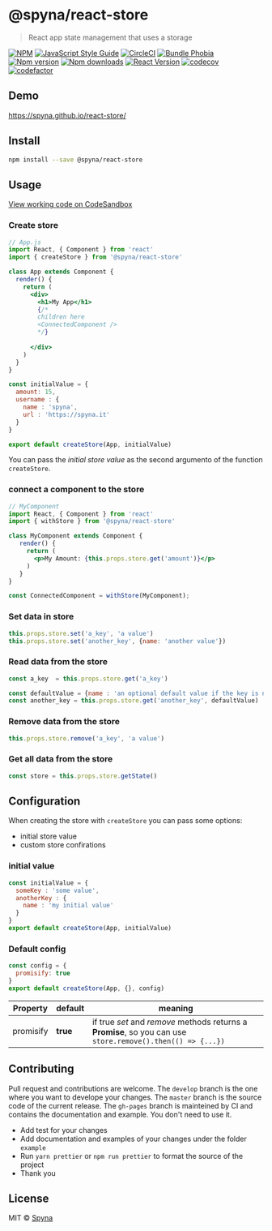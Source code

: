 # @spyna/react-store

> React app state management that uses a storage

[![NPM](https://img.shields.io/npm/v/@spyna/react-store.svg)](https://www.npmjs.com/package/@spyna/react-store) [![JavaScript Style Guide](https://img.shields.io/badge/code_style-standard-brightgreen.svg)](https://standardjs.com)
[![CircleCI](https://img.shields.io/circleci/project/github/Spyna/react-store/master.svg?style=flat-square)](https://img.shields.io/circleci/project/github/Spyna/react-store/master.svg?style=flat-square)
[![Bundle Phobia](https://img.shields.io/bundlephobia/minzip/@spyna/react-store.svg?style=flat-square)](https://img.shields.io/bundlephobia/minzip/@spyna/react-store.svg?style=flat-square)
[![Npm version](https://img.shields.io/npm/v/@spyna/react-store.svg?style=flat-square)](https://img.shields.io/npm/v/@spyna/react-store.svg?style=flat-square)
[![Npm downloads](https://img.shields.io/npm/dt/@spyna/react-store.svg?style=flat-square)](https://img.shields.io/npm/dt/@spyna/react-store.svg)
[![React Version](https://img.shields.io/npm/dependency-version/@spyna/react-store/peer/react.svg?style=flat-square)](https://img.shields.io/npm/dependency-version/@spyna/react-store/peer/react.svg?style=flat-square)
[![codecov](https://codecov.io/gh/Spyna/react-store/branch/master/graph/badge.svg)](https://codecov.io/gh/Spyna/react-store)
[![codefactor](https://www.codefactor.io/repository/github/Spyna/react-store/badge?style=flat-square)](https://www.codefactor.io/repository/github/spyna/react-store/overview/master)
  


## Demo 

https://spyna.github.io/react-store/

## Install

```bash
npm install --save @spyna/react-store
```

## Usage

[View working code on CodeSandbox](https://codesandbox.io/s/62zq0n407r?autoresize=1&hidenavigation=1)


### Create store

```jsx
// App.js
import React, { Component } from 'react'
import { createStore } from '@spyna/react-store'

class App extends Component {
  render() {
    return (
      <div>
        <h1>My App</h1>
        {/*
        children here
        <ConnectedComponent />
        */}
        
      </div>
    )
  }
}

const initialValue = {
  amount: 15,
  username : {
    name : 'spyna',
    url : 'https://spyna.it'
  }
}

export default createStore(App, initialValue)
```

You can pass the *initial store value* as the second argumento of the function `createStore`.

### connect a component to the store

```jsx
// MyComponent
import React, { Component } from 'react'
import { withStore } from '@spyna/react-store'

class MyComponent extends Component {
   render() {
     return (
       <p>My Amount: {this.props.store.get('amount')}</p>
     )
   }
}

const ConnectedComponent = withStore(MyComponent);
```

### Set data in store 

```jsx
this.props.store.set('a_key', 'a value')
this.props.store.set('another_key', {name: 'another value'})
```

### Read data from the store

```jsx
const a_key  = this.props.store.get('a_key')

const defaultValue = {name : 'an optional default value if the key is not found'}
const another_key = this.props.store.get('another_key', defaultValue)
```

### Remove data from the store 

```jsx
this.props.store.remove('a_key', 'a value')
```

### Get all data from the store

```jsx
const store = this.props.store.getState()
```

## Configuration

When creating the store with `createStore` you can pass some options:

 * initial store value
 * custom store confirations

### initial value 

```jsx
const initialValue = {
  someKey : 'some value',
  anotherKey : {
    name : 'my initial value'
  }
}
export default createStore(App, initialValue)

```

### Default config

```jsx
const config = {
  promisify: true
}
export default createStore(App, {}, config)

```

| Property | default | meaning |
| --- | --- | --- |
| promisify | **true** | if true *set* and *remove* methods returns a **Promise**, so you can use `store.remove().then(() => {...})` |

## Contributing

Pull request and contributions are welcome. 
The `develop` branch is the one where you want to develope your changes. 
The `master` branch is the source code of the current release. 
The `gh-pages` branch is mainteined by CI and contains the documentation and example. You don't need to use it.


* Add test for your changes
* Add documentation and examples of your changes under the folder `example`
* Run `yarn prettier` or `npm run prettier` to format the source of the project
* Thank you

## License

MIT © [Spyna](https://github.com/Spyna)
